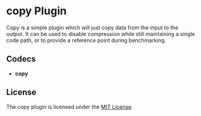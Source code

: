 # copy Plugin #

Copy is a simple plugin which will just copy data from the input to
the output.  It can be used to disable compression while still
maintaining a single code path, or to provide a reference point during
benchmarking.

## Codecs ##

- **copy**

## License ##

The copy plugin is licensed under the [MIT
License](http://opensource.org/licenses/MIT).